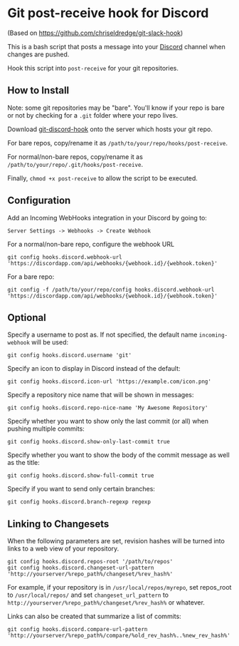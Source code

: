 # Git post-receive hook for Discord

(Based on https://github.com/chriseldredge/git-slack-hook)

This is a bash script that posts a message into your [Discord](https://discordapp.com/) channel when changes are pushed.

Hook this script into `post-receive` for your git repositories.

## How to Install

Note: some git repositories may be "bare". You'll know if your repo is bare or not by checking for a `.git` folder where your repo lives.

Download [git-discord-hook](https://raw.githubusercontent.com/taketo1113/git-discord-hook/master/git-discord-hook) onto the server which hosts your git repo.

For bare repos, copy/rename it as `/path/to/your/repo/hooks/post-receive`.

For normal/non-bare repos, copy/rename it as `/path/to/your/repo/.git/hooks/post-receive`.

Finally, `chmod +x post-receive` to allow the script to be executed.

## Configuration

Add an Incoming WebHooks integration in your Discord by going to:

    Server Settings -> Webhooks -> Create Webhook

For a normal/non-bare repo, configure the webhook URL

    git config hooks.discord.webhook-url 'https://discordapp.com/api/webhooks/{webhook.id}/{webhook.token}'

For a bare repo:

    git config -f /path/to/your/repo/config hooks.discord.webhook-url 'https://discordapp.com/api/webhooks/{webhook.id}/{webhook.token}'

## Optional
Specify a username to post as. If not specified, the default name `incoming-webhook` will be used:

    git config hooks.discord.username 'git'

Specify an icon to display in Discord instead of the default:

    git config hooks.discord.icon-url 'https://example.com/icon.png'

Specify a repository nice name that will be shown in messages:

    git config hooks.discord.repo-nice-name 'My Awesome Repository'

Specify whether you want to show only the last commit (or all) when pushing multiple commits:

    git config hooks.discord.show-only-last-commit true

Specify whether you want to show the body of the commit message as well as the title:

    git config hooks.discord.show-full-commit true

Specify if you want to send only certain branches:

    git config hooks.discord.branch-regexp regexp


## Linking to Changesets

When the following parameters are set, revision hashes will be turned into links to a web view of your repository.

    git config hooks.discord.repos-root '/path/to/repos'
    git config hooks.discord.changeset-url-pattern 'http://yourserver/%repo_path%/changeset/%rev_hash%'

For example, if your repository is in `/usr/local/repos/myrepo`, set repos_root to `/usr/local/repos/` and set `changeset_url_pattern` to `http://yourserver/%repo_path%/changeset/%rev_hash%` or whatever.

Links can also be created that summarize a list of commits:

    git config hooks.discord.compare-url-pattern 'http://yourserver/%repo_path%/compare/%old_rev_hash%..%new_rev_hash%'
